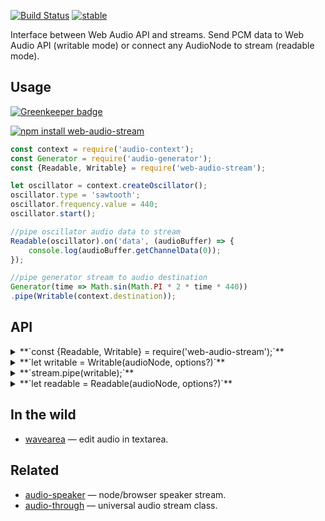 [![Build Status](https://travis-ci.org/audiojs/web-audio-stream.svg?branch=master)](https://travis-ci.org/audiojs/web-audio-stream) [![stable](http://badges.github.io/stability-badges/dist/stable.svg)](http://github.com/badges/stability-badges)

Interface between Web Audio API and streams. Send PCM data to Web Audio API (writable mode) or connect any AudioNode to stream (readable mode).

## Usage

[![Greenkeeper badge](https://badges.greenkeeper.io/audiojs/web-audio-stream.svg)](https://greenkeeper.io/)

[![npm install web-audio-stream](https://nodei.co/npm/web-audio-stream.png?mini=true)](https://npmjs.org/package/web-audio-stream/)

```js
const context = require('audio-context');
const Generator = require('audio-generator');
const {Readable, Writable} = require('web-audio-stream');

let oscillator = context.createOscillator();
oscillator.type = 'sawtooth';
oscillator.frequency.value = 440;
oscillator.start();

//pipe oscillator audio data to stream
Readable(oscillator).on('data', (audioBuffer) => {
	console.log(audioBuffer.getChannelData(0));
});

//pipe generator stream to audio destination
Generator(time => Math.sin(Math.PI * 2 * time * 440))
.pipe(Writable(context.destination));
```


## API

<details><summary>**`const {Readable, Writable} = require('web-audio-stream');`**</summary>

Require stream instance, by default writable. Or require separate streams:

```js
//web-audio → stream
const Readable = require('web-audio-stream/readable');

//stream → web-audio
const Writable = require('web-audio-stream/writable');
```
</details>

<details><summary>**`let writable = Writable(audioNode, options?)`**</summary>

Create writer to web audio node, possibly based on options.

```js
var Writable = require('web-audio-stream/writable');
var context = require('audio-context');

//options or single properties are optional
var writable = Writable(context.destination, {
	//context: context,
	//channels: 2,
	//sampleRate: context.sampleRate,

	//BUFFER_MODE, SCRIPT_MODE, WORKER_MODE (pending web-audio-workers)
	mode: Writable.BUFFER_MODE,

	//disconnect node if input stream ends
	autoend: true
});
```
</details>
<details><summary>**`stream.pipe(writable);`**</summary>

Pipe stream to writable, or write data directly to it etc, basically it implements _Writable_ stream class.

```js
//as a stream
var Generator = require('audio-generator');
var src = Generator(function (time) {
	return Math.sin(Math.PI * 2 * time * 440);
});
src.pipe(writable);


//or simply send data to web-audio
var chunk = new Float32Array(1024);
for (var i = 0; i < 1024; i++) {
	chunk[i] = Math.random();
}
writable.write(chunk);

setTimeout(writable.end, 1000);
```

Stream is smart enough to recognize any type of data placed into it: audioBuffer, arrayBuffer, float32Array, buffer, array. Make sure only that passed buffer format complies with passed options.

</details>

<details><summary>**`let readable = Readable(audioNode, options?)`**</summary>

Create readable stream of web-audio data from _audioNode_, possibly with options.

```js
const Readable = require('web-audio-stream/readable');

let readable = Readable(myNode);
readable.on('data', buffer => {
	console.log('Got audio buffer');
});
```

</details>

## In the wild

* [wavearea](https://github.com/audio-lab/wavearea) — edit audio in textarea.


## Related

* [audio-speaker](https://github.com/audiojs/audio-speaker) — node/browser speaker stream.
* [audio-through](https://github.com/audiojs/audio-speaker) — universal audio stream class.
